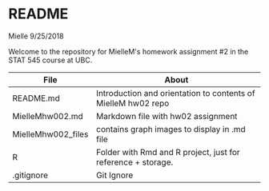 README
================
Mielle
9/25/2018

Welcome to the repository for MielleM's homework assignment \#2 in the STAT 545 course at UBC.

| File                | About                                                         |
|---------------------|---------------------------------------------------------------|
| README.md           | Introduction and orientation to contents of MielleM hw02 repo |
| MielleMhw002.md     | Markdown file with hw02 assignment                            |
| MielleMhw002\_files | contains graph images to display in .md file                  |
| R                   | Folder with Rmd and R project, just for reference + storage.  |
| .gitignore          | Git Ignore                                                    |
